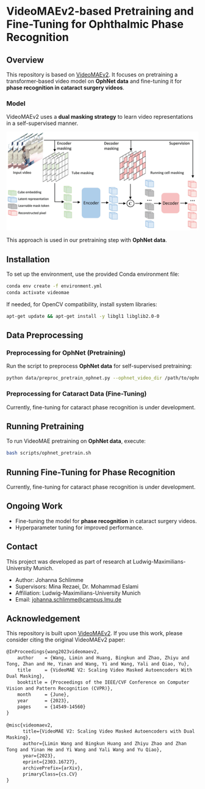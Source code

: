 # VideoMAEv2-based Pretraining and Fine-Tuning for Ophthalmic Phase Recognition

## Overview
This repository is based on [VideoMAEv2](https://github.com/OpenGVLab/VideoMAEv2). It focuses on pretraining a transformer-based video model on **OphNet data** and fine-tuning it for **phase recognition in cataract surgery videos**.

### Model

VideoMAEv2 uses a **dual masking strategy** to learn video representations in a self-supervised manner.

![VideoMAEv2 Model](docs/VideoMAEv2_flowchart.png)

This approach is used in our pretraining step with **OphNet data**.

## Installation

To set up the environment, use the provided Conda environment file:

```sh
conda env create -f environment.yml
conda activate videomae
```

If needed, for OpenCV compatibility, install system libraries:

```sh
apt-get update && apt-get install -y libgl1 libglib2.0-0
```

## Data Preprocessing

### Preprocessing for OphNet (Pretraining)
Run the script to preprocess **OphNet data** for self-supervised pretraining:

```sh
python data/preproc_pretrain_ophnet.py --ophnet_video_dir /path/to/ophnet_video_files --ophnet_annotations_csv /path/to/ophnet_annotations --output_dir path/to/preprocessed_output_directory
```

### Preprocessing for Cataract Data (Fine-Tuning)
Currently, fine-tuning for cataract phase recognition is under development.

## Running Pretraining
To run VideoMAE pretraining on **OphNet data**, execute:

```sh
bash scripts/ophnet_pretrain.sh
```

## Running Fine-Tuning for Phase Recognition
Currently, fine-tuning for cataract phase recognition is under development.

## Ongoing Work
- Fine-tuning the model for **phase recognition** in cataract surgery videos.
- Hyperparameter tuning for improved performance.

## Contact

This project was developed as part of research at Ludwig-Maximilians-University Munich.

- Author: Johanna Schlimme
- Supervisors: Mina Rezaei, Dr. Mohammad Eslami
- Affiliation: Ludwig-Maximilians-University Munich
- Email: johanna.schlimme@campus.lmu.de  

## Acknowledgement

This repository is built upon [VideoMAEv2](https://github.com/OpenGVLab/VideoMAEv2). If you use this work, please consider citing the original VideoMAEv2 paper:

```
@InProceedings{wang2023videomaev2,
    author    = {Wang, Limin and Huang, Bingkun and Zhao, Zhiyu and Tong, Zhan and He, Yinan and Wang, Yi and Wang, Yali and Qiao, Yu},
    title     = {VideoMAE V2: Scaling Video Masked Autoencoders With Dual Masking},
    booktitle = {Proceedings of the IEEE/CVF Conference on Computer Vision and Pattern Recognition (CVPR)},
    month     = {June},
    year      = {2023},
    pages     = {14549-14560}
}

@misc{videomaev2,
      title={VideoMAE V2: Scaling Video Masked Autoencoders with Dual Masking},
      author={Limin Wang and Bingkun Huang and Zhiyu Zhao and Zhan Tong and Yinan He and Yi Wang and Yali Wang and Yu Qiao},
      year={2023},
      eprint={2303.16727},
      archivePrefix={arXiv},
      primaryClass={cs.CV}
}
```

